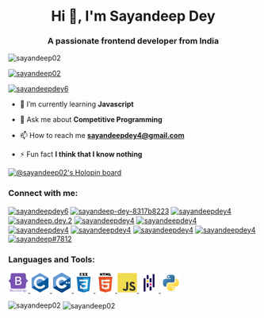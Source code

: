 <h1 align="center">Hi 👋, I'm Sayandeep Dey</h1>
<h3 align="center">A passionate frontend developer from India</h3>

<p align="left"> <img src="https://komarev.com/ghpvc/?username=sayandeep02&label=Profile%20views&color=0e75b6&style=flat" alt="sayandeep02" /> </p>

<p align="left"> <a href="https://github.com/ryo-ma/github-profile-trophy"><img src="https://github-profile-trophy.vercel.app/?username=sayandeep02" alt="sayandeep02" /></a> </p>

<p align="left"> <a href="https://twitter.com/sayandeepdey6" target="blank"><img src="https://img.shields.io/twitter/follow/sayandeepdey6?logo=twitter&style=for-the-badge" alt="sayandeepdey6" /></a> </p>

- 🌱 I’m currently learning **Javascript**

- 💬 Ask me about **Competitive Programming**

- 📫 How to reach me **sayandeepdey4@gmail.com**

- ⚡ Fun fact **I think that I know nothing**

[![@sayandeep02's Holopin board](https://holopin.me/sayandeep02)](https://holopin.io/@sayandeep02)

<h3 align="left">Connect with me:</h3>
<p align="left">
<a href="https://twitter.com/sayandeepdey6" target="blank"><img align="center" src="https://raw.githubusercontent.com/rahuldkjain/github-profile-readme-generator/master/src/images/icons/Social/twitter.svg" alt="sayandeepdey6" height="30" width="40" /></a>
<a href="https://linkedin.com/in/sayandeep-dey-8317b8223" target="blank"><img align="center" src="https://raw.githubusercontent.com/rahuldkjain/github-profile-readme-generator/master/src/images/icons/Social/linked-in-alt.svg" alt="sayandeep-dey-8317b8223" height="30" width="40" /></a>
<a href="https://codesandbox.com/sayandeepdey4" target="blank"><img align="center" src="https://raw.githubusercontent.com/rahuldkjain/github-profile-readme-generator/master/src/images/icons/Social/codesandbox.svg" alt="sayandeepdey4" height="30" width="40" /></a>
<a href="https://fb.com/sayandeep.dey.2" target="blank"><img align="center" src="https://raw.githubusercontent.com/rahuldkjain/github-profile-readme-generator/master/src/images/icons/Social/facebook.svg" alt="sayandeep.dey.2" height="30" width="40" /></a>
<a href="https://www.codechef.com/users/sayandeepdey4" target="blank"><img align="center" src="https://cdn.jsdelivr.net/npm/simple-icons@3.1.0/icons/codechef.svg" alt="sayandeepdey4" height="30" width="40" /></a>
<a href="https://www.hackerrank.com/sayandeepdey4" target="blank"><img align="center" src="https://raw.githubusercontent.com/rahuldkjain/github-profile-readme-generator/master/src/images/icons/Social/hackerrank.svg" alt="sayandeepdey4" height="30" width="40" /></a>
<a href="https://codeforces.com/profile/sayandeepdey4" target="blank"><img align="center" src="https://raw.githubusercontent.com/rahuldkjain/github-profile-readme-generator/master/src/images/icons/Social/codeforces.svg" alt="sayandeepdey4" height="30" width="40" /></a>
<a href="https://www.leetcode.com/sayandeepdey4" target="blank"><img align="center" src="https://raw.githubusercontent.com/rahuldkjain/github-profile-readme-generator/master/src/images/icons/Social/leet-code.svg" alt="sayandeepdey4" height="30" width="40" /></a>
<a href="https://auth.geeksforgeeks.org/user/sayandeepdey4" target="blank"><img align="center" src="https://raw.githubusercontent.com/rahuldkjain/github-profile-readme-generator/master/src/images/icons/Social/geeks-for-geeks.svg" alt="sayandeepdey4" height="30" width="40" /></a>
<a href="https://www.topcoder.com/members/sayandeepdey4" target="blank"><img align="center" src="https://raw.githubusercontent.com/rahuldkjain/github-profile-readme-generator/master/src/images/icons/Social/topcoder.svg" alt="sayandeepdey4" height="30" width="40" /></a>
<a href="https://discord.gg/sayandeep#7812" target="blank"><img align="center" src="https://raw.githubusercontent.com/rahuldkjain/github-profile-readme-generator/master/src/images/icons/Social/discord.svg" alt="sayandeep#7812" height="30" width="40" /></a>
</p>

<h3 align="left">Languages and Tools:</h3>
<p align="left"> <a href="https://getbootstrap.com" target="_blank" rel="noreferrer"> <img src="https://raw.githubusercontent.com/devicons/devicon/master/icons/bootstrap/bootstrap-plain-wordmark.svg" alt="bootstrap" width="40" height="40"/> </a> <a href="https://www.cprogramming.com/" target="_blank" rel="noreferrer"> <img src="https://raw.githubusercontent.com/devicons/devicon/master/icons/c/c-original.svg" alt="c" width="40" height="40"/> </a> <a href="https://www.w3schools.com/cpp/" target="_blank" rel="noreferrer"> <img src="https://raw.githubusercontent.com/devicons/devicon/master/icons/cplusplus/cplusplus-original.svg" alt="cplusplus" width="40" height="40"/> </a> <a href="https://www.w3schools.com/css/" target="_blank" rel="noreferrer"> <img src="https://raw.githubusercontent.com/devicons/devicon/master/icons/css3/css3-original-wordmark.svg" alt="css3" width="40" height="40"/> </a> <a href="https://www.w3.org/html/" target="_blank" rel="noreferrer"> <img src="https://raw.githubusercontent.com/devicons/devicon/master/icons/html5/html5-original-wordmark.svg" alt="html5" width="40" height="40"/> </a> <a href="https://developer.mozilla.org/en-US/docs/Web/JavaScript" target="_blank" rel="noreferrer"> <img src="https://raw.githubusercontent.com/devicons/devicon/master/icons/javascript/javascript-original.svg" alt="javascript" width="40" height="40"/> </a> <a href="https://pandas.pydata.org/" target="_blank" rel="noreferrer"> <img src="https://raw.githubusercontent.com/devicons/devicon/2ae2a900d2f041da66e950e4d48052658d850630/icons/pandas/pandas-original.svg" alt="pandas" width="40" height="40"/> </a> <a href="https://www.python.org" target="_blank" rel="noreferrer"> <img src="https://raw.githubusercontent.com/devicons/devicon/master/icons/python/python-original.svg" alt="python" width="40" height="40"/> </a> </p>

<p><img align="left" src="https://github-readme-stats.vercel.app/api/top-langs?username=sayandeep02&show_icons=true&locale=en&layout=compact" alt="sayandeep02" /></p>

<p>&nbsp;<img align="center" src="https://github-readme-stats.vercel.app/api?username=sayandeep02&show_icons=true&locale=en" alt="sayandeep02" /></p>



